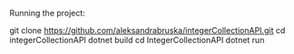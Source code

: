 Running the project:

git clone https://github.com/aleksandrabruska/integerCollectionAPI.git
cd integerCollectionAPI
dotnet build
cd IntegerCollectionAPI
dotnet run
